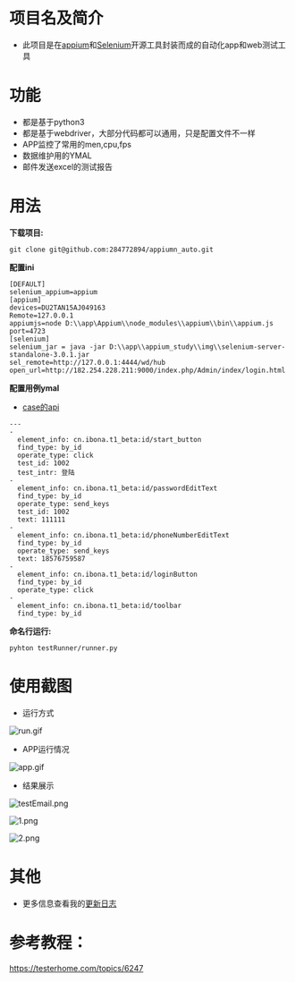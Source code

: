 # 项目名及简介
* 此项目是在[appium](https://github.com/appium/appium)和[Selenium](https://github.com/SeleniumHQ/selenium)开源工具封装而成的自动化app和web测试工具

# 功能
* 都是基于python3
* 都是基于webdriver，大部分代码都可以通用，只是配置文件不一样
* APP监控了常用的men,cpu,fps
* 数据维护用的YMAL
* 邮件发送excel的测试报告

# 用法

**下载项目:**

```
git clone git@github.com:284772894/appiumn_auto.git
```

**配置ini**

```
[DEFAULT]
selenium_appium=appium
[appium]
devices=DU2TAN15AJ049163
Remote=127.0.0.1
appiumjs=node D:\\app\Appium\\node_modules\\appium\\bin\\appium.js
port=4723
[selenium]
selenium_jar = java -jar D:\\app\\appium_study\\img\\selenium-server-standalone-3.0.1.jar
sel_remote=http://127.0.0.1:4444/wd/hub
open_url=http://182.254.228.211:9000/index.php/Admin/index/login.html
```

**配置用例ymal**

* [case的api](mark.md)

```
--- 
- 
  element_info: cn.ibona.t1_beta:id/start_button
  find_type: by_id
  operate_type: click
  test_id: 1002
  test_intr: 登陆
- 
  element_info: cn.ibona.t1_beta:id/passwordEditText
  find_type: by_id
  operate_type: send_keys
  test_id: 1002
  text: 111111
- 
  element_info: cn.ibona.t1_beta:id/phoneNumberEditText
  find_type: by_id
  operate_type: send_keys
  text: 18576759587
- 
  element_info: cn.ibona.t1_beta:id/loginButton
  find_type: by_id
  operate_type: click
- 
  element_info: cn.ibona.t1_beta:id/toolbar
  find_type: by_id

```



**命名行运行:**

```
pyhton testRunner/runner.py
```

# 使用截图

* 运行方式

![run.gif](img/run.gif "run.gif")

* APP运行情况

![app.gif](img/app.gif "app.gif")

* 结果展示

![testEmail.png](img/testEmail.png "testEmail.png")

![1.png](img/1.png "1.png")

![2.png](img/2.png "2.png")


# 其他
* 更多信息查看我的[更新日志](channel_log.md)

# 参考教程：
https://testerhome.com/topics/6247




